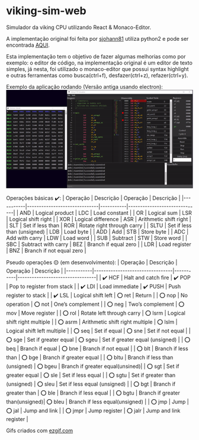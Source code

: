 # viking-sim-web

Simulador da viking CPU utilizando React & Monaco-Editor.

A implementação original foi feita por [sjohann81](https://github.com/sjohann81/) utiliza python2 e pode ser encontrada [AQUI](https://github.com/sjohann81/viking/).

Esta implementação tem o objetivo de fazer algumas melhorias como por exemplo: o editor de código, na implementação original é um editor de texto simples, já nesta, foi utilizado o monaco-editor que possui syntax highlight e outras ferramentas como busca(ctrl+f), desfazer(ctrl+z), refazer(ctrl+y).

Exemplo da aplicação rodando (Versão antiga usando electron):
![](running.gif)

Operações básicas ✔️:
| Operação  | Descrição                    | Operação  | Descrição                    |
|-----------|------------------------------|-----------|------------------------------|
| AND       | Logical product              | LDC       | Load constant                |
| OR        | Logical sum                  | LSR       | Logical shift right          |
| XOR       | Logical difference           | ASR       | Arithmetic shift right       |
| SLT       | Set if less than             | ROR       | Rotate right through carry   |
| SLTU      | Set if less than (unsigned)  | LDB       | Load byte                    |
| ADD       | Add                          | STB       | Store byte                   |
| ADC       | Add with carry               | LDW       | Load word                    |
| SUB       | Subtract                     | STW       | Store word                   |
| SBC       | Subtract with carry          | BEZ       | Branch if equal zero         |
| LDR       | Load register                | BNZ       | Branch if not equal zero     |

Pseudo operações 🟡 (em desenvolvimento):
| Operação  | Descrição                       | Operação  | Descrição                       |
|-----------|---------------------------------|-----------|---------------------------------|
| ✔️ HCF    | Halt and catch fire             | ✔️ POP    | Pop to register from stack      |
| ✔️ LDI    | Load immediate                  | ✔️ PUSH   | Push register to stack          |
| ✔️ LSL    | Logical shift left              | ⭕ ret    | Return                          |
| ⭕ nop    | No operation                    | ⭕ not    | One’s complement                |
| ⭕ neg    | Two’s complement                | ⭕ mov    | Move register                   |
| ⭕ rol    | Rotate left through carry       | ⭕ lsrm   | Logical shift right multiple    |
| ⭕ asrm   | Arithmetic shift right multiple | ⭕ lslm   | Logical shift left multiple     |
| ⭕ seq    | Set if equal                    | ⭕ sne    | Set if not equal                |
| ⭕ sge    | Set if greater equal            | ⭕ sgeu   | Set if greater equal (unsigned) |
| ⭕ beq    | Branch if equal                 | ⭕ bne    | Branch if not equal             |
| ⭕ blt    | Branch if less than             | ⭕ bge    | Branch if greater equal         |
| ⭕ bltu   | Branch if less than (unsigned)  | ⭕ bgeu   | Branch if greater equal(unsined)|
| ⭕ sgt    | Set if greater equal            | ⭕ sle    | Set if less equal               |
| ⭕ sgtu   | Set if greater than (unsigned)  | ⭕ sleu   | Set if less equal (unsigned)    |
| ⭕ bgt    | Branch if greater than          | ⭕ ble    | Branch if less equal            |
| ⭕ bgtu   | Branch if greater than(unsigned)| ⭕ bleu   | Branch if less equal(unsigned)  |
| ⭕ jmp    | Jump                            | ⭕ jal    | Jump and link                   |
| ⭕ jmpr   | Jump register                   | ⭕ jalr   | Jump and link register          |


Gifs criados com [ezgif.com](https://ezgif.com)
